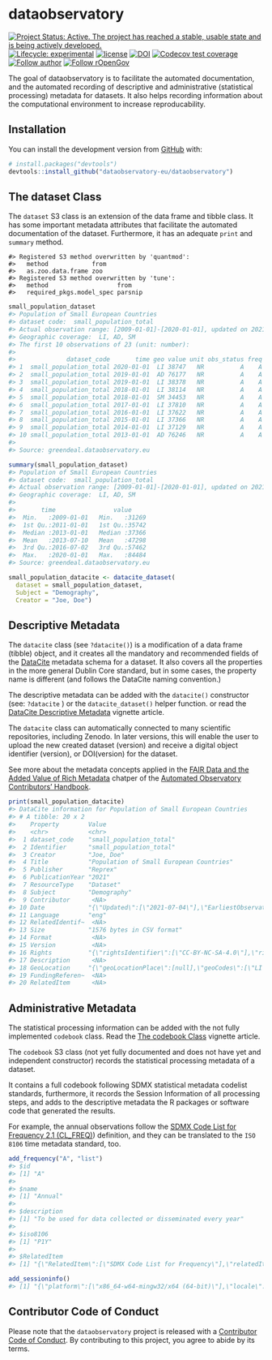 
<!-- README.md is generated from README.Rmd. Please edit that file -->

# dataobservatory

<!-- badges: start -->

[![Project Status: Active. The project has reached a stable, usable
state and is being actively
developed.](https://www.repostatus.org/badges/latest/active.svg)](https://www.repostatus.org/#active)
[![Lifecycle:
experimental](https://img.shields.io/badge/lifecycle-experimental-orange.svg)](https://lifecycle.r-lib.org/articles/stages.html#experimental)
[![license](https://img.shields.io/badge/license-GPL--3-blue.svg)](https://www.gnu.org/licenses/gpl-3.0.en.html)
[![DOI](https://zenodo.org/badge/DOI/10.5281/zenodo.5068765)](https://doi.org/10.5281/zenodo.5068765)
[![Codecov test
coverage](https://codecov.io/gh/dataobservatory-eu/dataobservatory/branch/master/graph/badge.svg)](https://codecov.io/gh/dataobservatory-eu/dataobservatory?branch=master)
[![Follow
author](https://img.shields.io/twitter/follow/antaldaniel.svg?style=social)](https://twitter.com/intent/follow?screen_name=antaldaniel)
[![Follow
rOpenGov](https://img.shields.io/twitter/follow/ropengov.svg?style=social)](https://twitter.com/intent/follow?screen_name=ropengov)
<!-- badges: end -->

The goal of dataobservatory is to facilitate the automated
documentation, and the automated recording of descriptive and
administrative (statistical processing) metadata for datasets. It also
helps recording information about the computational environment to
increase reproducability.

## Installation

You can install the development version from
[GitHub](https://github.com/) with:

``` r
# install.packages("devtools")
devtools::install_github("dataobservatory-eu/dataobservatory")
```

## The dataset Class

The `dataset` S3 class is an extension of the data frame and tibble
class. It has some important metadata attributes that facilitate the
automated documentation of the dataset. Furthermore, it has an adequate
`print` and `summary` method.

    #> Registered S3 method overwritten by 'quantmod':
    #>   method            from
    #>   as.zoo.data.frame zoo
    #> Registered S3 method overwritten by 'tune':
    #>   method                   from   
    #>   required_pkgs.model_spec parsnip

``` r
small_population_dataset
#> Population of Small European Countries
#> dataset code:  small_population_total 
#> Actual observation range: [2009-01-01]-[2020-01-01], updated on 2021-07-04.
#> Geographic coverage:  LI, AD, SM 
#> The first 10 observations of 23 (unit: number):
#> 
#>              dataset_code       time geo value unit obs_status freq
#> 1  small_population_total 2020-01-01  LI 38747   NR          A    A
#> 2  small_population_total 2019-01-01  AD 76177   NR          A    A
#> 3  small_population_total 2019-01-01  LI 38378   NR          A    A
#> 4  small_population_total 2018-01-01  LI 38114   NR          A    A
#> 5  small_population_total 2018-01-01  SM 34453   NR          A    A
#> 6  small_population_total 2017-01-01  LI 37810   NR          A    A
#> 7  small_population_total 2016-01-01  LI 37622   NR          A    A
#> 8  small_population_total 2015-01-01  LI 37366   NR          A    A
#> 9  small_population_total 2014-01-01  LI 37129   NR          A    A
#> 10 small_population_total 2013-01-01  AD 76246   NR          A    A
#> 
#> Source: greendeal.dataobservatory.eu
```

``` r
summary(small_population_dataset)
#> Population of Small European Countries
#> dataset code:  small_population_total 
#> Actual observation range: [2009-01-01]-[2020-01-01], updated on 2021-07-04.
#> Geographic coverage:  LI, AD, SM 
#> 
#>       time                value      
#>  Min.   :2009-01-01   Min.   :31269  
#>  1st Qu.:2011-01-01   1st Qu.:35742  
#>  Median :2013-01-01   Median :37366  
#>  Mean   :2013-07-10   Mean   :47298  
#>  3rd Qu.:2016-07-02   3rd Qu.:57462  
#>  Max.   :2020-01-01   Max.   :84484  
#> Source: greendeal.dataobservatory.eu
```

``` r
small_population_datacite <- datacite_dataset(
  dataset = small_population_dataset,
  Subject = "Demography",
  Creator = "Joe, Doe")
```

## Descriptive Metadata

The `datacite` class (see `?datacite()`) is a modification of a data
frame (tibble) object, and it creates all the mandatory and recommended
fields of the
[DataCite](https://support.datacite.org/docs/datacite-metadata-schema-v44-properties-overview)
metadata schema for a dataset. It also covers all the properties in the
more general Dublin Core standard, but in some cases, the property name
is different (and follows the DataCite naming convention.)

The descriptive metadata can be added with the `datacite()` constructor
(see: `?datacite` ) or the `datacite_dataset()` helper function. or read
the [DataCite Descriptive
Metadata](http://r.dataobservatory.eu/articles/datacite.html) vignette
article.

The `datacite` class can automatically connected to many scientific
repositories, including Zenodo. In later versions, this will enable the
user to upload the new created dataset (version) and receive a digital
object identifier (version), or DOI(version) for the dataset.

See more about the metadata concepts applied in the [FAIR Data and the
Added Value of Rich
Metadata](https://contributors.dataobservatory.eu/FAIR-data.html)
chatper of the [Automated Observatory Contributors’
Handbook](https://contributors.dataobservatory.eu/).

``` r
print(small_population_datacite)
#> DataCite information for Population of Small European Countries 
#> # A tibble: 20 x 2
#>    Property        Value                                                        
#>    <chr>           <chr>                                                        
#>  1 dataset_code    "small_population_total"                                     
#>  2 Identifier      "small_population_total"                                     
#>  3 Creator         "Joe, Doe"                                                   
#>  4 Title           "Population of Small European Countries"                     
#>  5 Publisher       "Reprex"                                                     
#>  6 PublicationYear "2021"                                                       
#>  7 ResourceType    "Dataset"                                                    
#>  8 Subject         "Demography"                                                 
#>  9 Contributor      <NA>                                                        
#> 10 Date            "{\"Updated\":[\"2021-07-04\"],\"EarliestObservation\":[\"20~
#> 11 Language        "eng"                                                        
#> 12 RelatedIdentif~  <NA>                                                        
#> 13 Size            "1576 bytes in CSV format"                                   
#> 14 Format           <NA>                                                        
#> 15 Version          <NA>                                                        
#> 16 Rights          "{\"rightsIdentifier\":[\"CC-BY-NC-SA-4.0\"],\"rightsURI\":[~
#> 17 Description      <NA>                                                        
#> 18 GeoLocation     "{\"geoLocationPlace\":[null],\"geoCodes\":[\"LI|AD|SM\"]}"  
#> 19 FundingReferen~  <NA>                                                        
#> 20 RelatedItem      <NA>
```

## Administrative Metadata

The statistical processing information can be added with the not fully
implemented `codebook` class. Read the [The codebook
Class](http://r.dataobservatory.eu/articles/codebook.html) vignette
article.

The `codebook` S3 class (not yet fully documented and does not have yet
and independent constructor) records the statistical processing metadata
of a dataset.

It contains a full codebook following SDMX statistical metadata codelist
standards, furthermore, it records the Session Information of all
processing steps, and adds to the descriptive metadata the R packages or
software code that generated the results.

For example, the annual observations follow the [SDMX Code List for
Frequency 2.1 (CL\_FREQ)](https://sdmx.org/?page_id=3215/)) definition,
and they can be translated to the `ISO 8106` time metadata standard,
too.

``` r
add_frequency("A", "list")
#> $id
#> [1] "A"
#> 
#> $name
#> [1] "Annual"
#> 
#> $description
#> [1] "To be used for data collected or disseminated every year"
#> 
#> $iso8106
#> [1] "P1Y"
#> 
#> $RelatedItem
#> [1] "{\"RelatedItem\":[\"SDMX Code List for Frequency\"],\"relatedItemType\":[\"Dataset\"],\"relationType\":[\"IsDocumentedBy\"],\"relatedItemIdentifier\":[\"{\\\"id\\\":[\\\" CL_FREQ\\\"],\\\"dataset_code\\\":{},\\\"URI\\\":[\\\"https://sdmx.org/?page_id=3215/\\\"],\\\"DOI\\\":{},\\\"Version\\\":[\\\"2.1\\\"],\\\"idAtSource\\\":{},\\\"Other\\\":{}}\"]}"
```

``` r
add_sessioninfo()
#> [1] "{\"platform\":[\"x86_64-w64-mingw32/x64 (64-bit)\"],\"locale\":[\"LC_COLLATE=English_United States.1252;LC_CTYPE=English_United States.1252;LC_MONETARY=English_United States.1252;LC_NUMERIC=C;LC_TIME=English_United States.1252\"],\"running\":[\"Windows 10 x64 (build 17763)\"],\"RNGkind\":[\"Mersenne-Twister\",\"Inversion\",\"Rejection\"],\"basePkgs\":[\"stats\",\"graphics\",\"grDevices\",\"utils\",\"datasets\",\"methods\",\"base\"],\"matprod\":[\"default\"],\"BLAS\":[\"\"],\"LAPACK\":[\"\"],\"system.codepage\":[\"1250\"],\"codepage\":[\"1252\"]}"
```

## Contributor Code of Conduct

Please note that the `dataobservatory` project is released with a
[Contributor Code of
Conduct](https://www.contributor-covenant.org/version/2/0/code_of_conduct/).
By contributing to this project, you agree to abide by its terms.
